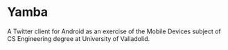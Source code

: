 # Yamba
A Twitter client for Android as an exercise of the Mobile Devices subject of CS Engineering degree at University of Valladolid.
